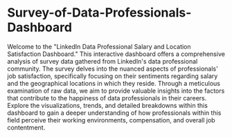 # Survey-of-Data-Professionals-Dashboard
Welcome to the "LinkedIn Data Professional Salary and Location Satisfaction Dashboard." This interactive dashboard offers a comprehensive analysis of survey data gathered from LinkedIn's data professional community. The survey delves into the nuanced aspects of professionals' job satisfaction, specifically focusing on their sentiments regarding salary and the geographical locations in which they reside. Through a meticulous examination of raw data, we aim to provide valuable insights into the factors that contribute to the happiness of data professionals in their careers. Explore the visualizations, trends, and detailed breakdowns within this dashboard to gain a deeper understanding of how professionals within this field perceive their working environments, compensation, and overall job contentment.
